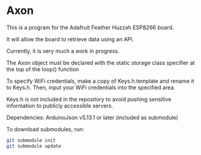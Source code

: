 # Axon

This is a program for the Adafruit Feather Huzzah ESP8266 board.

It will allow the board to retrieve data using an API.

Currently, it is very much a work in progress.

The Axon object must be declared with the static storage class specifier at the top of the loop() function

To specify WiFi credentials, make a copy of Keys.h.template and rename it to Keys.h. Then, input your
WiFi credentials into the specified area.

Keys.h is not included in the repository to avoid pushing sensitive information to publicly accessible servers.

Dependencies:
    ArduinoJson v5.13.1 or later (included as submodule)

To download submodules, run:

```bash
git submodule init
git submodule update
```
